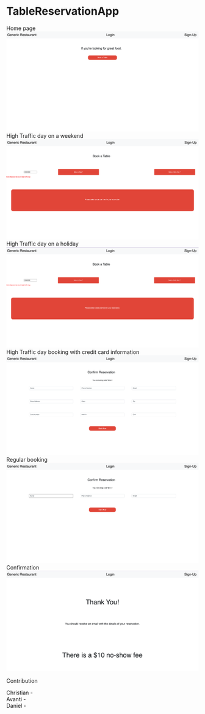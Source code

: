 # TableReservationApp
Home page
![Home](home.png)
<br />
High Traffic day on a weekend 
![high traffic](hightraffic.png)
<br />
High Traffic day on a holiday 
![high traffic holiday](hightraffic2.png)
<br />
High Traffic day booking with credit card information
![Credit](creditcard.png)
<br />
Regular booking
![regular booking](regularbooking.png)
<br />
Confirmation
![confirmation](confirmation.png)
<br />

Contribution <br />

Christian -      <br />
Avanti -   <br />
Daniel -  <br />
